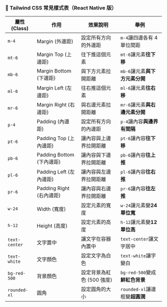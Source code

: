 ### **📌 Tailwind CSS 常見樣式表（React Native 版）**


| **屬性 (Class)** | **作用**                  | **效果說明**              | **舉例**                       |
| ---------------- | ------------------------- | ------------------------- | ------------------------------ |
| `m-4`            | Margin (外邊距)           | 設定所有方向的外邊距      | `m-4`讓四邊各有 4 單位間距     |
| `mt-6`           | Margin Top (上邊距)       | 往下推這個元素            | `mt-6`讓元素**往下移**         |
| `mb-6`           | Margin Bottom (下邊距)    | 與下方元素拉開距離        | `mb-6`讓元素**與下方元素分開** |
| `ml-6`           | Margin Left (左邊距)      | 往右推這個元素            | `ml-6`讓元素**往右移**         |
| `mr-6`           | Margin Right (右邊距)     | 與右邊元素拉開距離        | `mr-6`讓元素**與右邊元素分開** |
| `p-4`            | Padding (內邊距)          | 設定所有方向的內邊距      | `p-4`讓內容**與邊界有間隔**    |
| `pt-6`           | Padding Top (上內邊距)    | 讓內容與上邊界拉開距離    | `pt-6`讓內容**往下移**         |
| `pb-6`           | Padding Bottom (下內邊距) | 讓內容與下邊界拉開距離    | `pb-6`讓內容**往上推**         |
| `pl-6`           | Padding Left (左內邊距)   | 讓內容與左邊界拉開距離    | `pl-6`讓內容**往右推**         |
| `pr-6`           | Padding Right (右內邊距)  | 讓內容與右邊界拉開距離    | `pr-6`讓內容**往左推**         |
| `w-24`           | Width (寬度)              | 設定元素的寬度            | `w-24`讓元素變**24 單位寬**    |
| `h-12`           | Height (高度)             | 設定元素的高度            | `h-12`讓元素變**12 單位高**    |
| `text-center`    | 文字置中                  | 讓文字在容器內置中        | `text-center`讓文字居中        |
| `text-white`     | 文字顏色                  | 設定文字為白色            | `text-white`讓字變白           |
| `bg-red-500`     | 背景顏色                  | 設定背景為紅色 (500 強度) | `bg-red-500`變成**鮮紅色背景** |
| `rounded-xl`     | 圓角                      | 設定圓角的大小            | `rounded-xl`讓邊框變**超圓潤** |
